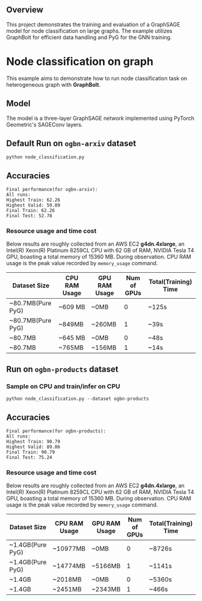
##  Overview

This project demonstrates the training and evaluation of a GraphSAGE model for node classification on large graphs. The example utilizes GraphBolt for efficient data handling and PyG for the GNN training.


# Node classification on graph

This example aims to demonstrate how to run node classification task on heterogeneous graph with **GraphBolt**. 

##  Model

The model is a three-layer GraphSAGE network implemented using PyTorch Geometric's SAGEConv layers.


## Default Run on `ogbn-arxiv` dataset

```
python node_classification.py
```




## Accuracies
```
Final performance(for ogbn-arxiv): 
All runs:
Highest Train: 62.26
Highest Valid: 59.89
Final Train: 62.26
Final Test: 52.78
```


### Resource usage and time cost
Below results are roughly collected from an AWS EC2 **g4dn.4xlarge**, an Intel(R) Xeon(R) Platinum 8259CL CPU with 62 GB of RAM, NVIDIA Tesla T4 GPU, boasting a total memory of 15360 MB. During observation. CPU RAM usage is the peak value recorded by `memory_usage` command.



| Dataset Size           | CPU RAM Usage | GPU RAM Usage | Num of GPUs | Total(Training) Time     | 
| ---------------------- | ------------- | ------------- | ----------- | ------------------------ |
| ~80.7MB(Pure PyG)      | ~609  MB      | ~0MB          | 0           | ~125s                    | 
| ~80.7MB(Pure PyG)      | ~849MB        | ~260MB        | 1           | ~39s                     |
| ~80.7MB                | ~645  MB      | ~0MB          | 0           | ~48s                     | 
| ~80.7MB                | ~765MB        | ~156MB        | 1           | ~14s                     |



## Run on `ogbn-products` dataset

### Sample on CPU and train/infer on CPU

```
python node_classification.py --dataset ogbn-products
```

## Accuracies
```
Final performance(for ogbn-products): 
All runs:
Highest Train: 90.79
Highest Valid: 89.86
Final Train: 90.79
Final Test: 75.24
```


### Resource usage and time cost
Below results are roughly collected from an AWS EC2 **g4dn.4xlarge**, an Intel(R) Xeon(R) Platinum 8259CL CPU with 62 GB of RAM, NVIDIA Tesla T4 GPU, boasting a total memory of 15360 MB. During observation. CPU RAM usage is the peak value recorded by `memory_usage` command.

| Dataset Size          | CPU RAM Usage | GPU RAM Usage | Num of GPUs | Total(Training) Time     | 
| --------------------  | ------------- | ------------- | ----------- | ------------------------ |
| ~1.4GB(Pure PyG)      | ~10977MB      | ~0MB          | 0           | ~8726s                   |
| ~1.4GB(Pure PyG)      | ~14774MB      | ~5166MB       | 1           | ~1141s                   |
| ~1.4GB                | ~2018MB       | ~0MB          | 0           | ~5360s                   |
| ~1.4GB                | ~2451MB       | ~2343MB       | 1           | ~466s                    |


